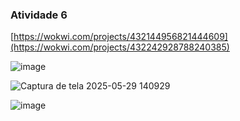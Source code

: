 ### Atividade 6

[https://wokwi.com/projects/432144956821444609](https://wokwi.com/projects/432242928788240385)

![image](https://github.com/user-attachments/assets/446405e2-5e71-4af2-bec8-7cde79eb0ba6)

![Captura de tela 2025-05-29 140929](https://github.com/user-attachments/assets/a2506a7e-63f7-45d8-bc55-be2a70e08e99)

![image](https://github.com/user-attachments/assets/9bbfb8c1-c17e-4d60-be91-ae96f1a18397)
